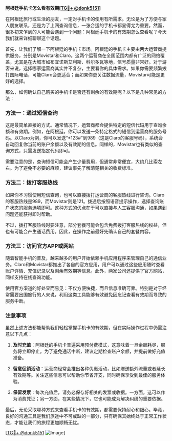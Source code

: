 **阿根廷手机卡怎么看有效期[[TG💪+ @donk5151](https://t.me/s/donk5151)]**

在阿根廷旅行或生活的朋友，一定对手机卡的使用有所需求。无论是为了方便与家人朋友联系，还是为了上网查询信息，一张合适的手机卡都显得尤为重要。然而，很多初来乍到的人可能会遇到一个问题：阿根廷手机卡的有效期怎么查看呢？今天我们就来详细聊聊这个话题。

首先，让我们了解一下阿根廷的手机卡市场。阿根廷的手机卡主要由两大运营商提供服务，分别是Movistar和Claro。这两个运营商在全国范围内都有广泛的网络覆盖，尤其是在大城市如布宜诺斯艾利斯、科尔多瓦等地，信号质量非常好。对于游客来说，选择哪家运营商其实并不复杂，主要看你的具体需求。如果你需要频繁拨打国际电话，可能Claro会更适合；而如果你更关注数据流量，Movistar可能是更好的选择。

那么，如何确认自己购买的手机卡是否还有剩余的有效期呢？以下是几种常见的方法：

### 方法一：通过短信查询

这是最简单直接的方式。通常情况下，运营商都会提供特定的短信代码用于查询余额和有效期。例如，在阿根廷，你可以发送一条特定格式的短信到运营商的服务号码。以Claro为例，你可以发送“*123#”到989（这是Claro的客服号码），系统会自动回复你当前的账户余额以及有效期的信息。同样的，Movistar也有类似的查询方式，只需发送指定代码即可。

需要注意的是，查询短信可能会产生少量费用，但通常非常便宜，大约几比索左右。为了避免不必要的麻烦，建议事先了解清楚相关的收费标准。

### 方法二：拨打客服热线

如果你不习惯使用短信查询，也可以直接拨打运营商的客服热线进行咨询。Claro的客服热线是989，而Movistar则是121。拨通后按照语音提示操作，选择查询账户状态的服务选项即可。这种方式的优点在于可以直接与人工客服沟通，如果遇到问题还能获得即时帮助。

不过，拨打客服热线时要注意，部分套餐可能会包含免费拨打客服热线的权益，但也有可能会产生通话费用。因此，在操作之前最好先确认自己的套餐内容。

### 方法三：访问官方APP或网站

随着智能手机的普及，越来越多的用户开始依赖手机应用程序来管理自己的通信业务。Claro和Movistar都推出了各自的官方应用，用户可以通过这些应用随时查看账户详情、充值记录以及剩余有效期等信息。此外，两家公司还提供了官方网站，同样支持在线查询功能。

使用官方渠道的好处显而易见：不仅方便快捷，而且信息准确可靠。特别是对于经常需要出国旅行的人来说，利用这类工具能够有效避免因忘记查看有效期而导致的服务中断。

### 注意事项

虽然上述方法都能帮助我们轻松掌握手机卡的有效期，但在实际操作过程中仍需注意以下几点：

1. **及时充值**：阿根廷的手机卡普遍采用预付费模式，这意味着一旦余额耗尽，服务将立即停止。为了避免通话中断，建议定期检查账户余额，并提前做好充值准备。
   
2. **留意促销活动**：运营商经常会推出各种优惠活动，比如赠送额外流量或者延长有效期等。关注这些信息可以帮助你节省开支，同时确保享受到最佳的服务体验。

3. **保留发票**：每次充值后，请务必保存好相关的发票或收据。一方面，这可以作为消费凭证；另一方面，在某些情况下，它也可能成为解决纠纷的重要依据。

最后，无论采取哪种方式来查看手机卡的有效期，都需要保持耐心和细心。毕竟，良好的沟通工具是我们旅途中不可或缺的一部分，只有确保其始终处于正常工作状态，才能让我们的旅程更加顺畅无忧。

[[TG💪+ @donk5151](https://t.me/s/donk5151) ![Image](https://i.postimg.cc/rwNCRYN7/Snipaste-2025-04-30-17-27-05.png)]